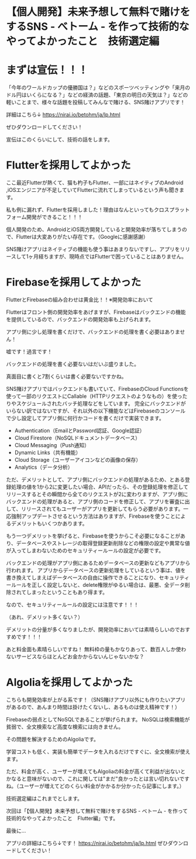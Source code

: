 # 【個人開発】未来予想して無料で賭けをするSNS - べトーム - を作って技術的なやってよかったこと　技術選定編

# まずは宣伝！！！

「今年のワールドカップの優勝国は？」などのスポーツベッティングや「来月のドル円はいくらになる？」などの経済の話題、「東京の明日の天気は？」などの軽いことまで、様々な話題を投稿してみんなで賭ける、SNS賭けアプリです！

詳細はこちら↓
https://nirai.io/betohm/ja/lp.html

ぜひダウンロードしてください！

宣伝はこのくらいにして、技術の話をします。

# Flutterを採用してよかった

ここ最近Flutterが熱くて、猫も杓子もFlutter、一部にはネイティブのAndroid ,iOSエンジニアが不足していてFlutterに流れてしまっているという声も聞きます。

私も例に漏れず、Flutterを採用しました！理由はなんといってもクロスプラットフォーム開発ができること！！！

個人開発のため、AndroidとiOS両方開発していると開発効率が落ちてしまうので、Flutterは大変ありがたい存在です。（Googleに感謝感謝）

SNS賭けアプリはネイティブの機能も使う事はあまりないですし、アプリをリリースして1ヶ月経ちますが、現時点ではFlutterで困っていることはありません。

# Firebaseを採用してよかった

FlutterとFirebaseの組み合わせは黄金比！！※開発効率において

Flutterはフロント側の開発効率をあげますが、Firebaseはバックエンドの機能を提供しているので、バックエンドの開発効率も上げられます。

アプリ側に少し処理を書くだけで、バックエンドの処理を書く必要はありません！





嘘です！過言です！

バックエンドの処理を書く必要ないはだいぶ盛りました。

真面目に書くと7割くらいは書く必要ないですかね。

SNS賭けアプリではバックエンドも書いていて、FirebaseのCloud Functionsを使って一部のリクエストにCallable（HTTPリクエストのようなもの）を使ったりやスケジュールされたバッチ処理などをしています。
完全にバックエンドがいらない訳ではないですが、それ以外の以下機能などはFirebaseのコンソールで少し設定してアプリ側に何行かコードを書くだけで実装できます。

- Authentication（EmailとPassword認証、Google認証）
- Cloud Firestore（NoSQLドキュメントデータベース）
- Cloud Messaging（Push通知）
- Dynamic Links（共有機能）
- Cloud Storage（ユーザーアイコンなどの画像の保存）
- Analytics（データ分析）

ただ、デメリットとして、アプリ側にバックエンドの処理があるため、とある登録処理の値を1から2に変更したい場合、APIだったら、その登録処理を修正してリリースするとその瞬間から全てのリクエストが2に変わりますが、アプリ側にバックエンドの処理があると、アプリ側のコードを修正して、アプリを審査に出して、リリースされてもユーザーがアプリを更新してもらう必要があります。一応強制アップデートさせるという方法はありますが、Firebaseを使うことによるデメリットもいくつかあります。

もう一つデメリットを挙げると、Firebaseを使うからこそ必要になることがあり、データベースやストレージの取得登録更新削除などの権限の設定や異常な値が入ってしまわないためのセキュリティールールの設定が必要です。

バックエンドの処理がアプリ側にあるためデータベースの更新などもアプリから行われます。
アプリからデータベースの更新処理をしているという事は、値を書き換えてしまえばデータベースの自由に操作できることになり、セキュリティールールを正しく設定しないと、delete権限がゆるい場合は、最悪、全データ削除されてしまったということもあり得ます。

なので、セキュリティールールの設定には注意です！！！




（あれ、デメリット多くない？）

デメリットの分量が多くなりましたが、開発効率においては素晴らしいのでおすすめです！！！

あと料金面も素晴らしいですね！
無料枠の量もかなりあって、数百人しか使わないサービスならほとんどお金かからないんじゃないかな？

# Algoliaを採用してよかった

こちらも開発効率が上がる系です！（SNS賭けアプリ以外にも作りたいアプリがあるので、あんまり時間は掛けたくないし、あるものは使え精神です！）

Firebaseの弱点としてNoSQLであることが挙げられます。
NoSQLは検索機能が貧弱で、全文検索など高度な検索には向きません。

その問題を解決するためのAlgoliaです。

学習コストも低く、実装も簡単でデータを入れるだけですぐに、全文検索が使えます。

ただ、料金が高く、ユーザーが増えてもAlgoliaの料金が高くて利益が出ないとかなると意味がないので、これに関しては"まだ"良かったとは言い切れないですね。（ユーザーが増えてどのくらい料金がかかるか分かったら記事にします。）

技術選定編はこれまでとします。

次回は「【個人開発】未来予想して無料で賭けをするSNS - べトーム - を作って技術的なやってよかったこと　Flutter編」です。


最後に...

アプリの詳細はこちら↓です！
https://nirai.io/betohm/ja/lp.html
ぜひダウンロードしてください！